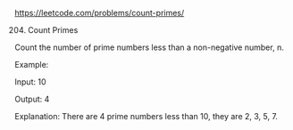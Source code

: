 https://leetcode.com/problems/count-primes/

204. Count Primes


Count the number of prime numbers less than a non-negative number, n.

Example:

Input: 10

Output: 4

Explanation: There are 4 prime numbers less than 10, they are 2, 3, 5, 7.
